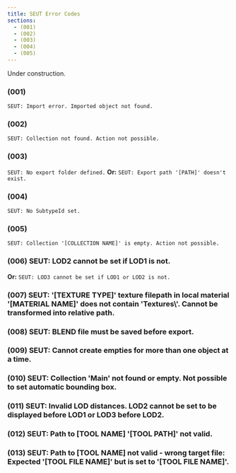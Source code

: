 ```yaml
---
title: SEUT Error Codes
sections:
  - (001)
  - (002)
  - (003)
  - (004)
  - (005)
---
```


Under construction.

### (001)
`SEUT: Import error. Imported object not found.`

### (002)
`SEUT: Collection not found. Action not possible.`

### (003)
`SEUT: No export folder defined.`
**Or:** `SEUT: Export path '[PATH]' doesn't exist.`

### (004)
`SEUT: No SubtypeId set.`

### (005)
`SEUT: Collection '[COLLECTION NAME]' is empty. Action not possible.`

### (006) SEUT: LOD2 cannot be set if LOD1 is not.
**Or:** `SEUT: LOD3 cannot be set if LOD1 or LOD2 is not.`

### (007) SEUT: '[TEXTURE TYPE]' texture filepath in local material '[MATERIAL NAME]' does not contain 'Textures\\'. Cannot be transformed into relative path.

### (008) SEUT: BLEND file must be saved before export.

### (009) SEUT: Cannot create empties for more than one object at a time.

### (010) SEUT: Collection 'Main' not found or empty. Not possible to set automatic bounding box.

### (011) SEUT: Invalid LOD distances. LOD2 cannot be set to be displayed before LOD1 or LOD3 before LOD2.

### (012) SEUT: Path to [TOOL NAME] '[TOOL PATH]' not valid.

### (013) SEUT: Path to [TOOL NAME] not valid - wrong target file: Expected '[TOOL FILE NAME]' but is set to '[TOOL FILE NAME]'.

### 

### 